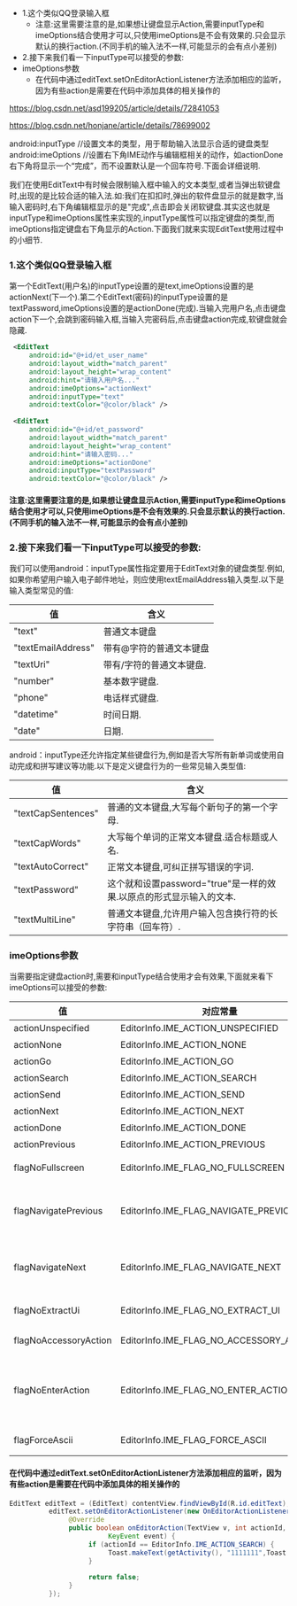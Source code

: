 <!-- MarkdownTOC -->

- 1.这个类似QQ登录输入框
    - 注意:这里需要注意的是,如果想让键盘显示Action,需要inputType和imeOptions结合使用才可以,只使用imeOptions是不会有效果的.只会显示默认的换行action.\(不同手机的输入法不一样,可能显示的会有点小差别\)
- 2.接下来我们看一下inputType可以接受的参数:
- imeOptions参数
    - 在代码中通过editText.setOnEditorActionListener方法添加相应的监听，因为有些action是需要在代码中添加具体的相关操作的

<!-- /MarkdownTOC -->

https://blog.csdn.net/asd199205/article/details/72841053

https://blog.csdn.net/honjane/article/details/78699002


android:inputType //设置文本的类型，用于帮助输入法显示合适的键盘类型
android:imeOptions //设置右下角IME动作与编辑框相关的动作，如actionDone右下角将显示一个“完成”，而不设置默认是一个回车符号.下面会详细说明.


我们在使用EditText中有时候会限制输入框中输入的文本类型,或者当弹出软键盘时,出现的是比较合适的输入法.如:我们在扣扣时,弹出的软件盘显示的就是数字,当输入密码时,右下角编辑框显示的是"完成",点击即会关闭软键盘.其实这也就是inputType和imeOptions属性来实现的,inputType属性可以指定键盘的类型,而imeOptions指定键盘右下角显示的Action.下面我们就来实现EditText使用过程中的小细节.

### 1.这个类似QQ登录输入框

第一个EditText(用户名)的inputType设置的是text,imeOptions设置的是actionNext(下一个).第二个EditText(密码)的inputType设置的是textPassword,imeOptions设置的是actionDone(完成).当输入完用户名,点击键盘action下一个,会跳到密码输入框,当输入完密码后,点击键盘action完成,软键盘就会隐藏.


```xml
 <EditText
     android:id="@+id/et_user_name"
     android:layout_width="match_parent"
     android:layout_height="wrap_content"
     android:hint="请输入用户名..."
     android:imeOptions="actionNext"
     android:inputType="text"
     android:textColor="@color/black" />
 
 <EditText
     android:id="@+id/et_password"
     android:layout_width="match_parent"
     android:layout_height="wrap_content"
     android:hint="请输入密码..."
     android:imeOptions="actionDone"
     android:inputType="textPassword"
     android:textColor="@color/black" />

```

#### 注意:这里需要注意的是,如果想让键盘显示Action,需要inputType和imeOptions结合使用才可以,只使用imeOptions是不会有效果的.只会显示默认的换行action.(不同手机的输入法不一样,可能显示的会有点小差别)

### 2.接下来我们看一下inputType可以接受的参数:

我们可以使用android：inputType属性指定要用于EditText对象的键盘类型.例如,如果你希望用户输入电子邮件地址，则应使用textEmailAddress输入类型.以下是输入类型常见的值:

值 | 含义 | 
----|------|
"text" |普通文本键盘
"textEmailAddress"| 带有@字符的普通文本键盘
"textUri" |带有/字符的普通文本键盘.
"number" |基本数字键盘.
"phone" |电话样式键盘.
"datetime" |时间日期.
"date" |日期.

android：inputType还允许指定某些键盘行为,例如是否大写所有新单词或使用自动完成和拼写建议等功能.以下是定义键盘行为的一些常见输入类型值:

值 | 含义 | 
----|------|
"textCapSentences" |普通的文本键盘,大写每个新句子的第一个字母.
"textCapWords" |大写每个单词的正常文本键盘.适合标题或人名.
"textAutoCorrect" |正常文本键盘,可纠正拼写错误的字词.
"textPassword" |这个就和设置password="true"是一样的效果.以原点的形式显示输入的文本.
"textMultiLine" |普通文本键盘,允许用户输入包含换行符的长字符串（回车符）.


### imeOptions参数
 当需要指定键盘action时,需要和inputType结合使用才会有效果,下面就来看下imeOptions可以接受的参数:

值 | 对应常量 | 含义 | 
----|---- |------|
actionUnspecified | EditorInfo.IME_ACTION_UNSPECIFIED | 未指定
actionNone  | EditorInfo.IME_ACTION_NONE | 没有动作
actionGo  | EditorInfo.IME_ACTION_GO | 去往
actionSearch | EditorInfo.IME_ACTION_SEARCH  | 搜索
actionSend | EditorInfo.IME_ACTION_SEND  | 发送
actionNext  | EditorInfo.IME_ACTION_NEXT | 下一个
actionDone  | EditorInfo.IME_ACTION_DONE | 完成
actionPrevious | EditorInfo.IME_ACTION_PREVIOUS | 上一个
flagNoFullscreen | EditorInfo.IME_FLAG_NO_FULLSCREEN | 请求IME输入法永远不要进入全屏模式 
flagNavigatePrevious | EditorInfo.IME_FLAG_NAVIGATE_PREVIOUS | 类似IME_FLAG_NAVIGATE_NEXT， 表明这里有后退导航可以关注的兴趣点
flagNavigateNext | EditorInfo.IME_FLAG_NAVIGATE_NEXT | 表明这里有前进导航可以关注的兴趣点，类似IME_ACTION_NEXT，不过允许IME输入多行且提供前进导航。 
flagNoExtractUi | EditorInfo.IME_FLAG_NO_EXTRACT_UI | 请求IME输入法不要显示额外的文本UI  
flagNoAccessoryAction | EditorInfo.IME_FLAG_NO_ACCESSORY_ACTION | 和一个Action结合使用表明在全屏输入法中不作为可访问性按钮  
flagNoEnterAction | EditorInfo.IME_FLAG_NO_ENTER_ACTION | 多行文本将自动设置了该标志位，执行Action时为换行效果，如果未设置，IME输入法将把Enter按钮自动替换为Action按钮  
flagForceAscii | EditorInfo.IME_FLAG_FORCE_ASCII | 请求IME输入法接受ASCII字符的输 



#### 在代码中通过editText.setOnEditorActionListener方法添加相应的监听，因为有些action是需要在代码中添加具体的相关操作的


```java
EditText editText = (EditText) contentView.findViewById(R.id.editText);
          editText.setOnEditorActionListener(new OnEditorActionListener() {
               @Override
               public boolean onEditorAction(TextView v, int actionId,
                         KeyEvent event) {
                    if (actionId == EditorInfo.IME_ACTION_SEARCH) {
                         Toast.makeText(getActivity(), "1111111",Toast.LENGTH_SHORT).show();
                    }
 
                    return false;
               }
          });
```




